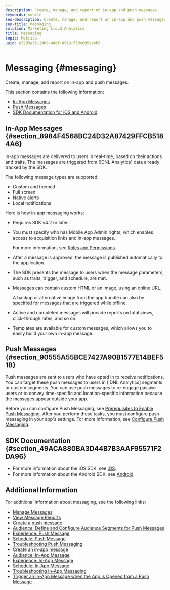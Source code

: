 ```yaml
---
description: Create, manage, and report on in-app and push messages.
keywords: mobile
seo-description: Create, manage, and report on in-app and push messages.
seo-title: Messaging
solution: Marketing Cloud,Analytics
title: Messaging
topic: Metrics
uuid: e32d3e35-2d09-4ddf-8919-75dc895abcb3
---
```


# Messaging {#messaging}

Create, manage, and report on in-app and push messages.

This section contains the following information:

* [In-App Messages](../in-app-messaging/in-app-messaging.md#section_8984F4568BC24D32A87429FFCB5184A6) 
* [Push Messages](../in-app-messaging/in-app-messaging.md#section_90555A55BCE7427A90B1577E14BEF51B) 
* [SDK Documentation for iOS and Android](../in-app-messaging/in-app-messaging.md#section_49ACA880BA3D44B7B3AAF95571F2DA96)

## In-App Messages {#section_8984F4568BC24D32A87429FFCB5184A6}

In-app messages are delivered to users in real-time, based on their actions and traits. The messages are triggered from [!DNL Analytics] data already tracked by the SDK.

The following message types are supported:

* Custom and themed 
* Full screen 
* Native alerts 
* Local notifications

Here is how in-app messaging works:

* Requires SDK v4.2 or later. 
* You must specify who has Mobile App Admin rights, which enables access to acquisition links and in-app messages.

  For more information, see [Roles and Permissions](../gs/c-mob-roles-and-permissions.md#concept_B1EC13F686F742D1AD7025C38F60A70D). 
* After a message is approved, the message is published automatically to the application. 
* The SDK presents the message to users when the message parameters, such as traits, trigger, and schedule, are met. 
* Messages can contain custom HTML or an image, using an online URL.

  A backup or alternative image from the app bundle can also be specified for messages that are triggered while offline. 
* Active and completed messages will provide reports on total views, click-through rates, and so on. 
* Templates are available for custom messages, which allows you to easily build your own in-app message.

## Push Messages {#section_90555A55BCE7427A90B1577E14BEF51B}

Push messages are sent to users who have opted in to receive notifications. You can target these push messages to users in [!DNL Analytics] segments or custom segments. You can use push messages to re-engage passive users or to convey time-specific and location-specific information because the messages appear outside your app.

Before you can configure Push Messaging, see [Prerequisites to Enable Push Messaging](../c-manage-app-settings/c-mob-confg-app/configure-push-messaging/prerequisites-push-messaging.md#concept_28A61FEE3C7F48F1866BD1995EC43ACE). After you perform these tasks, you must configure push messaging in your app's settings. For more information, see [Configure Push Messaging](../c-manage-app-settings/c-mob-confg-app/configure-push-messaging/configure-push-messaging.md#concept_37A4002F4EA549C99FFD9EBC95554D9C).

## SDK Documentation {#section_49ACA880BA3D44B7B3AAF95571F2DA96}

* For more information about the iOS SDK, see [iOS](https://marketing.adobe.com/resources/help/en_US/mobile/ios/). 
* For more information about the Android SDK, see [Android](https://marketing.adobe.com/resources/help/en_US/mobile/android/).

## Additional Information

For additional information about messaging, see the following links:

* [Manage Messages](messages-manage/messages-manage.md)
* [View Message Reports](messages-manage/view-message-reports.md)
* [Create a push message](t-create-push-message/t-create-push-message.md)
* [Audience: Define and Configure Audience Segments for Push Messages](t-create-push-message/c-audience-push-message.md)
* [Experience: Push Message](t-create-push-message/c-experience--push-message.md)
* [Schedule: Push Message](t-create-push-message/c-schedule-push-message.md)
* [Troubleshooting Push Messaging](t-create-push-message/c-troubleshooting-push-messaging.md)
* [Create an in-app message](t-in-app-message/t-in-app-message.md)
* [Audience: In-App Message](t-in-app-message/c-audience-in-app-message.md)
* [Experience: In-App Message](t-in-app-message/c-experience-in-app-message.md)
* [Schedule: In-App Message](t-in-app-message/c-schedule-in-app-message.md)
* [Troubleshooting In-App Messaging](t-in-app-message/in-apps-ts.md)
* [Trigger an In-App Message when the App is Opened from a Push Message](t-mob-trig-in-app-open-app-from-push.md)
